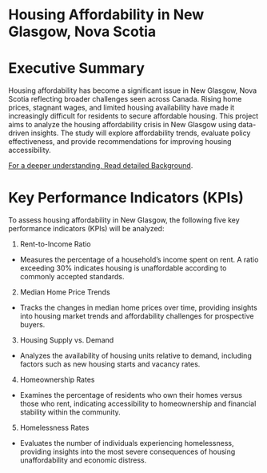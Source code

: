 # Housing Affordability in New Glasgow, Nova Scotia

# Executive Summary
Housing affordability has become a significant issue in New Glasgow, Nova Scotia reflecting broader challenges seen across Canada. Rising home prices, stagnant wages, and limited housing availability have made it increasingly difficult for residents to secure affordable housing. This project aims to analyze the housing affordability crisis in New Glasgow using data-driven insights. The study will explore affordability trends, evaluate policy effectiveness, and provide recommendations for improving housing accessibility.

[For a deeper understanding, Read detailed Background](Background.md).

# Key Performance Indicators (KPIs)
To assess housing affordability in New Glasgow, the following five key performance indicators (KPIs) will be analyzed:
1.	Rent-to-Income Ratio
- Measures the percentage of a household’s income spent on rent. A ratio exceeding 30% indicates housing is unaffordable according to commonly accepted standards.
2.	Median Home Price Trends
- Tracks the changes in median home prices over time, providing insights into housing market trends and affordability challenges for prospective buyers.
3.	Housing Supply vs. Demand
- Analyzes the availability of housing units relative to demand, including factors such as new housing starts and vacancy rates.
4.	Homeownership Rates
- Examines the percentage of residents who own their homes versus those who rent, indicating accessibility to homeownership and financial stability within the community.
5.	Homelessness Rates
- Evaluates the number of individuals experiencing homelessness, providing insights into the most severe consequences of housing unaffordability and economic distress.
